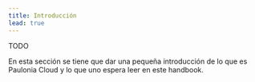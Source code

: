 ```yaml
---
title: Introducción
lead: true
---
```


TODO

En esta sección se tiene que dar una pequeña introducción de lo que es Paulonia Cloud y lo que uno espera
leer en este handbook.